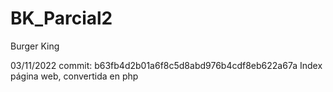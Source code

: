 # BK_Parcial2
Burger King 


03/11/2022
commit: b63fb4d2b01a6f8c5d8abd976b4cdf8eb622a67a 
Index página web, convertida en php
